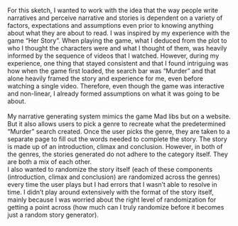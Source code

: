 For this sketch, I wanted to work with the idea that the way people write narratives and perceive narrative and stories is dependent on a variety of factors, expectations and assumptions even prior to knowing anything about what they are about to read. I was inspired by my experience with the game “Her Story”. When playing the game, what I deduced from the plot to who I thought the characters were and what I thought of them, was heavily informed by the sequence of videos that I watched. However, during my experience, one thing that stayed consistent and that I found intriguing was how when the game first loaded, the search bar was “Murder” and that alone heavily framed the story and experience for me, even before watching a single video. Therefore, even though the game was interactive and non-linear, I already formed assumptions on what it was going to be about.  
</br>
My narrative generating system mimics the game Mad libs but on a website. But it also allows users to pick a genre to recreate what the predetermined “Murder” search created. Once the user picks the genre, they are taken to a separate page to fill out the words needed to complete the story. The story is made up of an introduction, climax and conclusion. However, in both of the genres, the stories generated do not adhere to the category itself. They are both a mix of each other.
</br>
I also wanted to randomize the story itself (each of these components (introduction, climax and conclusion) are randomized across the genres) every time the user plays but I had errors that I wasn’t able to resolve in time. I didn’t play around extensively with the format of the story itself, mainly because I was worried about the right level of randomization for getting a point across (how much can I truly randomize before it becomes just a random story generator).
